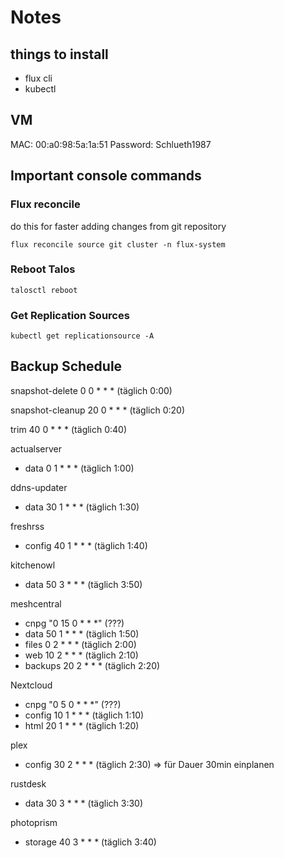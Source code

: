 # Notes

## things to install

- flux cli
- kubectl

## VM

MAC: 00:a0:98:5a:1a:51
Password: Schlueth1987

## Important console commands

### Flux reconcile

do this for faster adding changes from git repository

``` console
flux reconcile source git cluster -n flux-system
```

### Reboot Talos

``` console
talosctl reboot
```

### Get Replication Sources

``` console
kubectl get replicationsource -A
```

## Backup Schedule

snapshot-delete 0 0 * * * (täglich 0:00)

snapshot-cleanup 20 0 * * * (täglich 0:20)

trim 40 0 * * * (täglich 0:40)

actualserver
- data 0 1 * * * (täglich 1:00)

ddns-updater
- data 30 1 * * * (täglich 1:30)

freshrss
- config 40 1 * * * (täglich 1:40)

kitchenowl
- data 50 3 * * * (täglich 3:50)

meshcentral
- cnpg "0 15 0 * * *" (???)
- data 50 1 * * * (täglich 1:50)
- files 0 2 * * * (täglich 2:00)
- web 10 2 * * * (täglich 2:10)
- backups 20 2 * * * (täglich 2:20)

Nextcloud
- cnpg "0 5 0 * * *" (???)
- config 10 1 * * * (täglich 1:10)
- html 20 1 * * * (täglich 1:20)

plex
- config 30 2 * * * (täglich 2:30) => für Dauer 30min einplanen

rustdesk
- data 30 3 * * * (täglich 3:30)

photoprism
- storage 40 3 * * * (täglich 3:40)
